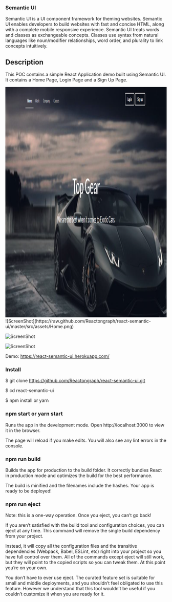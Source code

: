 ### Semantic UI
Semantic UI is a UI component framework for theming websites. Semantic UI enables developers to build websites with fast and concise HTML, along with a complete mobile responsive experience. Semantic UI treats words and classes as exchangeable concepts. Classes use syntax from natural languages like noun/modifier relationships, word order, and plurality to link concepts intuitively.

## Description

This POC contains a simple React Application demo built using Semantic UI. It contains a Home Page, Login Page and a Sign Up Page.

<img src='./src/assets/Home.png' alt='video' height='720' />
![ScreenShot](https://raw.github.com/Reactongraph/react-semantic-ui/master/src/assets/Home.png)

![ScreenShot](https://raw.github.com/Reactongraph/react-semantic-ui/master/src/assets/login.png)

![ScreenShot](https://raw.github.com/Reactongraph/react-semantic-ui/master/src/assets/singup.png)

Demo: https://react-semantic-ui.herokuapp.com/

### Install
$ git clone https://github.com/Reactongraph/react-semantic-ui.git

$ cd react-semantic-ui

$ npm install or yarn

### npm start or yarn start
Runs the app in the development mode. Open http://localhost:3000 to view it in the browser.

The page will reload if you make edits. You will also see any lint errors in the console.

### npm run build
Builds the app for production to the build folder.
It correctly bundles React in production mode and optimizes the build for the best performance.

The build is minified and the filenames include the hashes.
Your app is ready to be deployed!

### npm run eject
Note: this is a one-way operation. Once you eject, you can’t go back!

If you aren’t satisfied with the build tool and configuration choices, you can eject at any time. This command will remove the single build dependency from your project.

Instead, it will copy all the configuration files and the transitive dependencies (Webpack, Babel, ESLint, etc) right into your project so you have full control over them. All of the commands except eject will still work, but they will point to the copied scripts so you can tweak them. At this point you’re on your own.

You don’t have to ever use eject. The curated feature set is suitable for small and middle deployments, and you shouldn’t feel obligated to use this feature. However we understand that this tool wouldn’t be useful if you couldn’t customize it when you are ready for it.